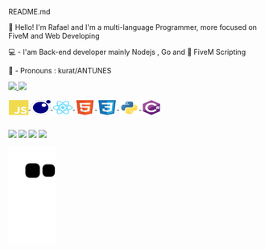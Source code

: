 README.md


🤙 Hello! I'm Rafael and I'm a multi-language Programmer, more focused on FiveM and Web Developing

💻 - I'am Back-end developer mainly Nodejs , Go and 🐌 FiveM Scripting 

👦 - Pronouns : kurat/ANTUNES

<div>
<a href="https://github.com/kurat420">
<img height="180em" src="https://github-readme-stats.vercel.app/api?username=kurat420&show_icons=true&theme-github_dark&include_all_commits=true&count_private=true"/>
<img height="180em" src="https://github-readme-stats.vercel.app/api/top-langs/?username=kurat420&layout=compact&langs_count=16&theme-github_dark"/>
</div>
<div style="display: inline_block"><br>
  <img align="center" alt="Rafa-Js" height="30" width="40" src="https://raw.githubusercontent.com/devicons/devicon/master/icons/javascript/javascript-plain.svg">
  <img align="center" alt="Rafa-Lua" height="30" width="40" src="https://raw.githubusercontent.com/devicons/devicon/master/icons/lua/lua-original.svg">
  <img align="center" alt="Rafa-React" height="30" width="40" src="https://raw.githubusercontent.com/devicons/devicon/master/icons/react/react-original.svg">
  <img align="center" alt="Rafa-HTML" height="30" width="40" src="https://raw.githubusercontent.com/devicons/devicon/master/icons/html5/html5-original.svg">
  <img align="center" alt="Rafa-CSS" height="30" width="40" src="https://raw.githubusercontent.com/devicons/devicon/master/icons/css3/css3-original.svg">
  <img align="center" alt="Rafa-Python" height="30" width="40" src="https://raw.githubusercontent.com/devicons/devicon/master/icons/python/python-original.svg">
  <img align="center" alt="Rafa-Csharp" height="30" width="40" src="https://raw.githubusercontent.com/devicons/devicon/master/icons/csharp/csharp-original.svg">
</div>

##
<div> 

  <a href="https://discord.gg/" target="_blank"><img src="https://img.shields.io/badge/Discord-7289DA?style=for-the-badge&logo=discord&logoColor=white" target="_blank"></a> 
  <a href = "mailto:contact.kuratofficial@gmail.com"><img src="https://img.shields.io/badge/-Gmail-%23333?style=for-the-badge&logo=gmail&logoColor=white" target="_blank"></a>
  <a href="https://www.twitch.tv/kurat420" target="_blank"><img src="https://img.shields.io/badge/Twitch-9146FF?style=for-the-badge&logo=twitch&logoColor=white" target="_blank"></a>
  <a href="https://steamcommunity.com/id/selfcoder" target="_blank"><img src="https://img.shields.io/badge/-Steam-%230077B5?style=for-the-badge&logo=steam&logoColor=white" target="_blank"></a> 
 
  ![Snake animation](https://github.com/rafaballerini/rafaballerini/blob/output/github-contribution-grid-snake.svg)
 
</div>

